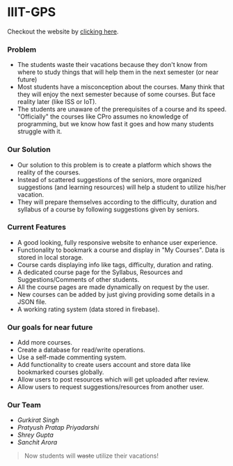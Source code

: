 # IIIT-GPS
Checkout the website by [clicking here](https://web.iiit.ac.in/~sanchit.arora/IIIT-GPS/html/index.html "clicking here").

### Problem
- The students waste their vacations because they don't know from where to study things that will help them in the next semester (or near future)
- Most students have a misconception about the courses. Many think that they will enjoy the next semester because of some courses. But face reality later (like ISS or IoT).
- The students are unaware of the prerequisites of a course and its speed. "Officially" the courses like CPro assumes no knowledge of programming, but we know how fast it goes and how many students struggle with it.

### Our Solution
- Our solution to this problem is to create a platform which shows the reality of the courses.
- Instead of scattered suggestions of the seniors, more organized suggestions (and learning resources) will help a student to utilize his/her vacation.
- They will prepare themselves according to the difficulty, duration and syllabus of a course by following suggestions given by seniors.

### Current Features
- A good looking, fully responsive website to enhance user experience.
- Functionality to bookmark a course and display in "My Courses". Data is stored in local storage.
- Course cards displaying info like tags, difficulty, duration and rating.
- A dedicated course page for the Syllabus, Resources and Suggestions/Comments of other students.
- All the course pages are made dynamically on request by the user.
- New courses can be added by just giving providing some details in a JSON file.
- A working rating system (data stored in firebase).

### Our goals for near future
- Add more courses.
- Create a database for read/write operations.
- Use a self-made commenting system.
- Add functionality to create users account and store data like bookmarked courses globally.
- Allow users to post resources which will get uploaded after review.
- Allow users to request suggestions/resources from another user.

### Our Team
- *Gurkirat Singh*
- *Pratyush Pratap Priyadarshi*
- *Shrey Gupta*
- *Sanchit Arora*

>Now students will ~~waste~~ utilize their vacations!
